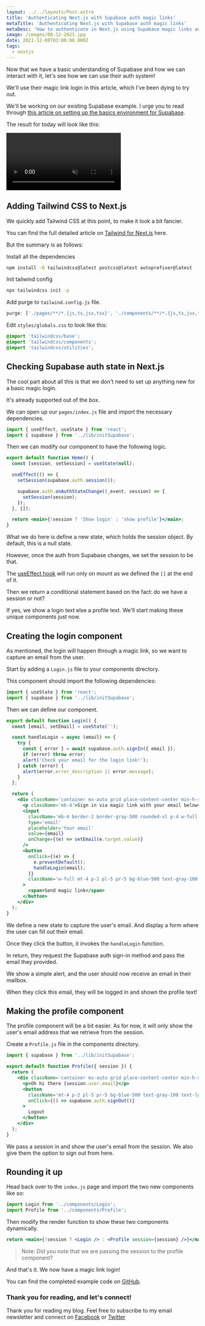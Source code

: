 ```yaml
---
layout: ../../layouts/Post.astro
title: 'Authenticating Next.js with Supabase auth magic links'
metaTitle: 'Authenticating Next.js with Supabase auth magic links'
metaDesc: 'How to authenticate in Next.js using Supabase magic links authentication'
image: /images/08-12-2021.jpg
date: 2021-12-08T03:00:00.000Z
tags:
  - nextjs
---
```


Now that we have a basic understanding of Supabase and how we can interact with it, let's see how we can use their auth system!

We'll use their magic link login in this article, which I've been dying to try out.

We'll be working on our existing Supabase example. I urge you to read through [this article on setting up the basics environment for Supabase](https://daily-dev-tips.com/posts/adding-supabase-to-a-nextjs-application/).

The result for today will look like this:

<!-- ![Authenticating Next.js with Supabase auth](https://cdn.hashnode.com/res/hashnode/image/upload/v1638015417020/jJD1bUBAo.gif) -->
<video autoplay loop muted playsinline>
  <source src="https://res.cloudinary.com/daily-dev-tips/video/upload/v1638015660/auth_g7snnw.webm" type="video/webm" />
  <source src="https://res.cloudinary.com/daily-dev-tips/video/upload/v1638015660/auth_wifpyv.mp4" type="video/mp4" />
</video>

## Adding Tailwind CSS to Next.js

We quickly add Tailwind CSS at this point, to make it look a bit fancier.

You can find the full detailed article on [Tailwind for Next.js](https://daily-dev-tips.com/posts/setting-up-nextjs-with-tailwind-css/) here.

But the summary is as follows:

Install all the dependencies

```bash
npm install -D tailwindcss@latest postcss@latest autoprefixer@latest
```

Init tailwind config

```bash
npx tailwindcss init -p
```

Add purge to `tailwind.config.js` file.

```js
purge: ['./pages/**/*.{js,ts,jsx,tsx}', './components/**/*.{js,ts,jsx,tsx}'],
```

Edit `styles/globals.css` to look like this:

```css
@import 'tailwindcss/base';
@import 'tailwindcss/components';
@import 'tailwindcss/utilities';
```

## Checking Supabase auth state in Next.js

The cool part about all this is that we don't need to set up anything new for a basic magic login.

It's already supported out of the box.

We can open up our `pages/index.js` file and import the necessary dependencies.

```js
import { useEffect, useState } from 'react';
import { supabase } from '../lib/initSupabase';
```

Then we can modify our component to have the following logic.

```jsx
export default function Home() {
  const [session, setSession] = useState(null);

  useEffect(() => {
    setSession(supabase.auth.session());

    supabase.auth.onAuthStateChange((_event, session) => {
      setSession(session);
    });
  }, []);

  return <main>{!session ? 'Show login' : 'show profile'}</main>;
}
```

What we do here is define a new state, which holds the session object. By default, this is a null state.

However, once the auth from Supabase changes, we set the session to be that.

The [useEffect hook](https://daily-dev-tips.com/posts/react-basics-explaining-the-useeffect-hook/) will run only on mount as we defined the `[]` at the end of it.

Then we return a conditional statement based on the fact: do we have a session or not?

If yes, we show a login text else a profile text.
We'll start making these unique components just now.

## Creating the login component

As mentioned, the login will happen through a magic link, so we want to capture an email from the user.

Start by adding a `Login.js` file to your components directory.

This component should import the following dependencies:

```jsx
import { useState } from 'react';
import { supabase } from '../lib/initSupabase';
```

Then we can define our component.

```jsx
export default function Login() {
  const [email, setEmail] = useState('');

  const handleLogin = async (email) => {
    try {
      const { error } = await supabase.auth.signIn({ email });
      if (error) throw error;
      alert('Check your email for the login link!');
    } catch (error) {
      alert(error.error_description || error.message);
    }
  };

  return (
    <div className='container mx-auto grid place-content-center min-h-screen'>
      <p className='mb-4'>Sign in via magic link with your email below</p>
      <input
        className='mb-4 border-2 border-gray-500 rounded-xl p-4 w-full'
        type='email'
        placeholder='Your email'
        value={email}
        onChange={(e) => setEmail(e.target.value)}
      />
      <button
        onClick={(e) => {
          e.preventDefault();
          handleLogin(email);
        }}
        className='w-full mt-4 p-2 pl-5 pr-5 bg-blue-500 text-gray-100 text-lg rounded-lg focus:border-4 border-blue-300'
      >
        <span>Send magic link</span>
      </button>
    </div>
  );
}
```

We define a new state to capture the user's email.
And display a form where the user can fill out their email.

Once they click the button, it invokes the `handleLogin` function.

In return, they request the Supabase auth sign-in method and pass the email they provided.

We show a simple alert, and the user should now receive an email in their mailbox.

When they click this email, they will be logged in and shown the profile text!

## Making the profile component

The profile component will be a bit easier. As for now, it will only show the user's email address that we retrieve from the session.

Create a `Profile.js` file in the components directory.

```jsx
import { supabase } from '../lib/initSupabase';

export default function Profile({ session }) {
  return (
    <div className='container mx-auto grid place-content-center min-h-screen'>
      <p>Oh hi there {session.user.email}</p>
      <button
        className='mt-4 p-2 pl-5 pr-5 bg-blue-500 text-gray-100 text-lg rounded-lg focus:border-4 border-blue-300'
        onClick={() => supabase.auth.signOut()}
      >
        Logout
      </button>
    </div>
  );
}
```

We pass a session in and show the user's email from the session.
We also give them the option to sign out from here.

## Rounding it up

Head back over to the `index.js` page and import the two new components like so:

```jsx
import Login from '../components/Login';
import Profile from '../components/Profile';
```

Then modify the render function to show these two components dynamically.

```jsx
return <main>{!session ? <Login /> : <Profile session={session} />}</main>;
```

> Note: Did you note that we are passing the session to the profile component?

And that's it. We now have a magic link login!

You can find the completed example code on [GitHub](https://github.com/rebelchris/next-supabase/tree/supabase-auth).

### Thank you for reading, and let's connect!

Thank you for reading my blog. Feel free to subscribe to my email newsletter and connect on [Facebook](https://www.facebook.com/DailyDevTipsBlog) or [Twitter](https://twitter.com/DailyDevTips1)
